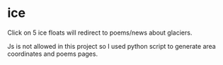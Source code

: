 # ice

Click on 5 ice floats will redirect to poems/news about glaciers.

Js is not allowed in this project so I used python script to generate area coordinates and poems pages.
